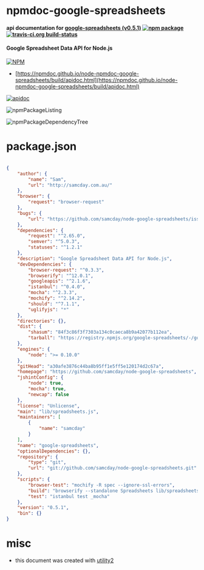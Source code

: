 # npmdoc-google-spreadsheets

#### api documentation for  [google-spreadsheets (v0.5.1)](https://github.com/samcday/node-google-spreadsheets)  [![npm package](https://img.shields.io/npm/v/npmdoc-google-spreadsheets.svg?style=flat-square)](https://www.npmjs.org/package/npmdoc-google-spreadsheets) [![travis-ci.org build-status](https://api.travis-ci.org/npmdoc/node-npmdoc-google-spreadsheets.svg)](https://travis-ci.org/npmdoc/node-npmdoc-google-spreadsheets)

#### Google Spreadsheet Data API for Node.js

[![NPM](https://nodei.co/npm/google-spreadsheets.png?downloads=true&downloadRank=true&stars=true)](https://www.npmjs.com/package/google-spreadsheets)

- [https://npmdoc.github.io/node-npmdoc-google-spreadsheets/build/apidoc.html](https://npmdoc.github.io/node-npmdoc-google-spreadsheets/build/apidoc.html)

[![apidoc](https://npmdoc.github.io/node-npmdoc-google-spreadsheets/build/screenCapture.buildCi.browser.%252Ftmp%252Fbuild%252Fapidoc.html.png)](https://npmdoc.github.io/node-npmdoc-google-spreadsheets/build/apidoc.html)

![npmPackageListing](https://npmdoc.github.io/node-npmdoc-google-spreadsheets/build/screenCapture.npmPackageListing.svg)

![npmPackageDependencyTree](https://npmdoc.github.io/node-npmdoc-google-spreadsheets/build/screenCapture.npmPackageDependencyTree.svg)



# package.json

```json

{
    "author": {
        "name": "Sam",
        "url": "http://samcday.com.au/"
    },
    "browser": {
        "request": "browser-request"
    },
    "bugs": {
        "url": "https://github.com/samcday/node-google-spreadsheets/issues"
    },
    "dependencies": {
        "request": "^2.65.0",
        "semver": "^5.0.3",
        "statuses": "^1.2.1"
    },
    "description": "Google Spreadsheet Data API for Node.js",
    "devDependencies": {
        "browser-request": "^0.3.3",
        "browserify": "^12.0.1",
        "googleapis": "^2.1.6",
        "istanbul": "^0.4.0",
        "mocha": "^2.3.3",
        "mochify": "^2.14.2",
        "should": "^7.1.1",
        "uglifyjs": "*"
    },
    "directories": {},
    "dist": {
        "shasum": "84f3c86f3f7303a134c0caeca8b9a42077b112ea",
        "tarball": "https://registry.npmjs.org/google-spreadsheets/-/google-spreadsheets-0.5.1.tgz"
    },
    "engines": {
        "node": ">= 0.10.0"
    },
    "gitHead": "a30afe3876c44ba8b95ff1e5ff5e120174d2c67a",
    "homepage": "https://github.com/samcday/node-google-spreadsheets",
    "jshintConfig": {
        "node": true,
        "mocha": true,
        "newcap": false
    },
    "license": "Unlicense",
    "main": "lib/spreadsheets.js",
    "maintainers": [
        {
            "name": "samcday"
        }
    ],
    "name": "google-spreadsheets",
    "optionalDependencies": {},
    "repository": {
        "type": "git",
        "url": "git://github.com/samcday/node-google-spreadsheets.git"
    },
    "scripts": {
        "browser-test": "mochify -R spec --ignore-ssl-errors",
        "build": "browserify --standalone Spreadsheets lib/spreadsheets.js -o lib/spreadsheets.browser.js && uglifyjs lib/spreadsheets.browser.js -o lib/spreadsheets.browser.min.js",
        "test": "istanbul test _mocha"
    },
    "version": "0.5.1",
    "bin": {}
}
```



# misc
- this document was created with [utility2](https://github.com/kaizhu256/node-utility2)

